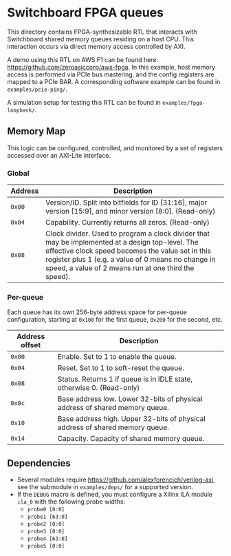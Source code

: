 # Switchboard FPGA queues

This directory contains FPGA-synthesizable RTL that interacts with Switchboard
shared memory queues residing on a host CPU. This interaction occurs via direct
memory access controlled by AXI.

A demo using this RTL on AWS F1 can be found here:
https://github.com/zeroasiccorp/aws-fpga. In this example, host memory access is
performed via PCIe bus mastering, and the config registers are mapped to a PCIe
BAR. A corresponding software example can be found in `examples/pcie-ping/`.

A simulation setup for testing this RTL can be found in `examples/fpga-loopback/`.

## Memory Map

This logic can be configured, controlled, and monitored by a set of registers
accessed over an AXI-Lite interface.

### Global

| **Address** | **Description** |
|-------------|-----------------|
| `0x00`       | Version/ID. Split into bitfields for ID [31:16], major version [15:9], and minor version [8:0]. (Read-only) |
| `0x04`       | Capability. Currently returns all zeros. (Read-only) |
| `0x08`       | Clock divider. Used to program a clock divider that may be implemented at a design top-level. The effective clock speed becomes the value set in this register plus 1 (e.g. a value of 0 means no change in speed, a value of 2 means run at one third the speed). |

### Per-queue

Each queue has its own 256-byte address space for per-queue configuration,
starting at `0x100` for the first queue, `0x200` for the second, etc.

| **Address offset** | **Description** |
|--------------------|-----------------|
| `0x00`             | Enable. Set to 1 to enable the queue. |
| `0x04`             | Reset. Set to 1 to soft-reset the queue. |
| `0x08`             | Status. Returns 1 if queue is in IDLE state, otherwise 0. (Read-only) |
| `0x0c`             | Base address low. Lower 32-bits of physical address of shared memory queue. |
| `0x10`             | Base address high. Upper 32-bits of physical address of shared memory queue. |
| `0x14`             | Capacity. Capacity of shared memory queue. |

## Dependencies

- Several modules require https://github.com/alexforencich/verilog-axi, see the submodule in `examples/deps/` for a supported version.
- If the `DEBUG` macro is defined, you must configure a Xilinx ILA module `ila_0` with the following probe widths:
    - `probe0 [0:0]`
    - `probe1 [63:0]`
    - `probe2 [0:0]`
    - `probe3 [0:0]`
    - `probe4 [63:0]`
    - `probe5 [0:0]`

